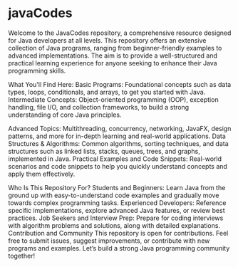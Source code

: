 # javaCodes
Welcome to the JavaCodes repository, a comprehensive resource designed for Java developers at all levels. This repository offers an extensive collection of Java programs, ranging from beginner-friendly examples to advanced implementations. The aim is to provide a well-structured and practical learning experience for anyone seeking to enhance their Java programming skills.

What You'll Find Here:
Basic Programs: Foundational concepts such as data types, loops, conditionals, and arrays, to get you started with Java.
Intermediate Concepts: Object-oriented programming (OOP), exception handling, file I/O, and collection frameworks, to build a strong understanding of core Java principles.

Advanced Topics: Multithreading, concurrency, networking, JavaFX, design patterns, and more for in-depth learning and real-world applications.
Data Structures & Algorithms: Common algorithms, sorting techniques, and data structures such as linked lists, stacks, queues, trees, and graphs, implemented in Java.
Practical Examples and Code Snippets: Real-world scenarios and code snippets to help you quickly understand concepts and apply them effectively.

Who Is This Repository For?
Students and Beginners: Learn Java from the ground up with easy-to-understand code examples and gradually move towards complex programming tasks.
Experienced Developers: Reference specific implementations, explore advanced Java features, or review best practices.
Job Seekers and Interview Prep: Prepare for coding interviews with algorithm problems and solutions, along with detailed explanations.
Contribution and Community
This repository is open for contributions. Feel free to submit issues, suggest improvements, or contribute with new programs and examples. Let’s build a strong Java programming community together!
